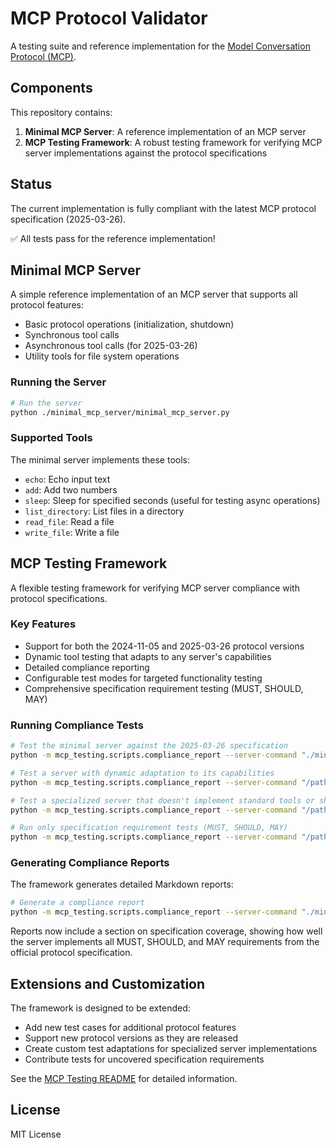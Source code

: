 # MCP Protocol Validator

A testing suite and reference implementation for the [Model Conversation Protocol (MCP)](https://github.com/microsoft/aimcp).

## Components

This repository contains:

1. **Minimal MCP Server**: A reference implementation of an MCP server
2. **MCP Testing Framework**: A robust testing framework for verifying MCP server implementations against the protocol specifications

## Status

The current implementation is fully compliant with the latest MCP protocol specification (2025-03-26).

✅ All tests pass for the reference implementation!

## Minimal MCP Server

A simple reference implementation of an MCP server that supports all protocol features:

- Basic protocol operations (initialization, shutdown)
- Synchronous tool calls
- Asynchronous tool calls (for 2025-03-26)
- Utility tools for file system operations

### Running the Server

```bash
# Run the server
python ./minimal_mcp_server/minimal_mcp_server.py
```

### Supported Tools

The minimal server implements these tools:

- `echo`: Echo input text
- `add`: Add two numbers
- `sleep`: Sleep for specified seconds (useful for testing async operations)
- `list_directory`: List files in a directory
- `read_file`: Read a file
- `write_file`: Write a file

## MCP Testing Framework

A flexible testing framework for verifying MCP server compliance with protocol specifications.

### Key Features

- Support for both the 2024-11-05 and 2025-03-26 protocol versions
- Dynamic tool testing that adapts to any server's capabilities
- Detailed compliance reporting
- Configurable test modes for targeted functionality testing
- Comprehensive specification requirement testing (MUST, SHOULD, MAY)

### Running Compliance Tests

```bash
# Test the minimal server against the 2025-03-26 specification
python -m mcp_testing.scripts.compliance_report --server-command "./minimal_mcp_server/minimal_mcp_server.py" --protocol-version 2025-03-26

# Test a server with dynamic adaptation to its capabilities
python -m mcp_testing.scripts.compliance_report --server-command "/path/to/server" --dynamic-only --protocol-version 2025-03-26

# Test a specialized server that doesn't implement standard tools or shutdown method
python -m mcp_testing.scripts.compliance_report --server-command "/path/to/specialized/server" --args "/path/to/directory" --skip-shutdown --dynamic-only --protocol-version 2024-11-05

# Run only specification requirement tests (MUST, SHOULD, MAY)
python -m mcp_testing.scripts.compliance_report --server-command "/path/to/server" --spec-coverage-only --protocol-version 2025-03-26
```

### Generating Compliance Reports

The framework generates detailed Markdown reports:

```bash
# Generate a compliance report
python -m mcp_testing.scripts.compliance_report --server-command "./minimal_mcp_server/minimal_mcp_server.py" --protocol-version 2025-03-26 --output-dir "./reports"
```

Reports now include a section on specification coverage, showing how well the server implements all MUST, SHOULD, and MAY requirements from the official protocol specification.

## Extensions and Customization

The framework is designed to be extended:

- Add new test cases for additional protocol features
- Support new protocol versions as they are released
- Create custom test adaptations for specialized server implementations
- Contribute tests for uncovered specification requirements

See the [MCP Testing README](mcp_testing/README.md) for detailed information.

## License

MIT License 